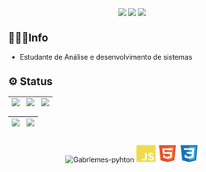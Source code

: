 <div align=center> 
  <a href="https://www.instagram.com/gabr_lemes/" target="_blank"><img src="https://img.shields.io/badge/-Instagram-%23E4405F?style=for-the-badge&logo=instagram&logoColor=white" target="_blank"></a>
  <a href = "mailto:gabrielsiber816@gmail.com"><img src="https://img.shields.io/badge/-Gmail-%23333?style=for-the-badge&logo=gmail&logoColor=white" target="_blank"></a>
  <a href="https://www.linkedin.com/in/gabriel-lemes-conf01/" target="_blank"><img src="https://img.shields.io/badge/-LinkedIn-%230077B5?style=for-the-badge&logo=linkedin&logoColor=white" target="_blank"></a> 
</div>


## 👨🏻‍💻Info

- Estudante de Análise e desenvolvimento de sistemas

 
## ⚙️ Status

| ![](http://github-profile-summary-cards.vercel.app/api/cards/stats?username=Gabrlemes&theme=nord_dark) | ![](http://github-profile-summary-cards.vercel.app/api/cards/repos-per-language?username=Gabrlemes&hide=Html&theme=nord_dark) | ![](http://github-profile-summary-cards.vercel.app/api/cards/most-commit-language?username=Gabrlemes&theme=nord_dark) |
| :-: | :-: | :-: |

| ![](http://github-profile-summary-cards.vercel.app/api/cards/profile-details?username=Gabrlemes&theme=nord_dark) | ![](https://github-readme-streak-stats.herokuapp.com/?user=Gabrlemes&hide_border=true&date_format=M%20j%5B%2C%20Y%5D&background=2D3742&stroke=2D3742&ring=6bbbca&fire=6bbbca&currStreakNum=fff&sideNums=6bbbca&currStreakLabel=6bbbca&sideLabels=fff&dates=fff) |
| :-: | :-: |
  

</div>
  
 <div style="display: inline_block" align="center"><br>
    <img alt="Gabrlemes-pyhton" height="35" width="40" src="https://img.icons8.com/color/512/python.png">
    <img alt="Gabrlemes-Js" height="35" width="40" src="https://raw.githubusercontent.com/devicons/devicon/master/icons/javascript/javascript-plain.svg">
    <img alt="Gabrlemes-HTML" height="35" width="40" src="https://raw.githubusercontent.com/devicons/devicon/master/icons/html5/html5-original.svg">
    <img alt="Gabrlemes-CSS" height="35" width="40" src="https://raw.githubusercontent.com/devicons/devicon/master/icons/css3/css3-original.svg">

  </div>
  

